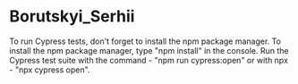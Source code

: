 Borutskyi_Serhii
=======
To run Cypress tests, don't forget to install the npm package manager.
To install the npm package manager, type "npm install" in the console.
Run the Cypress test suite with the command - "npm run cypress:open" or with npx - "npx cypress open".
